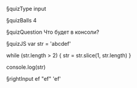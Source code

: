 §quizType
input

§quizBalls
4


§quizQuestion
Что будет в консоли?



§quizJS
var str = 'abcdef'

while (str.length > 2) {
  str = str.slice(1, str.length)
}

console.log(str)



§rightInput
ef
"ef"
'ef'
